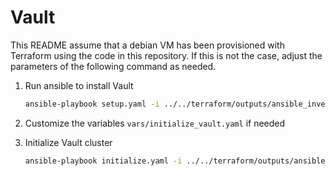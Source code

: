 # Vault

This README assume that a debian VM has been provisioned with Terraform using the code in this repository. If this is not the case, adjust the parameters of the following command as needed.

1. Run ansible to install Vault

    ```sh
    ansible-playbook setup.yaml -i ../../terraform/outputs/ansible_inventory --u debian
    ```
1. Customize the variables `vars/initialize_vault.yaml` if needed
1. Initialize Vault cluster
    ```sh
    ansible-playbook initialize.yaml -i ../../terraform/outputs/ansible_inventory --u debian --extra-vars "@secrets.yaml"
    ```